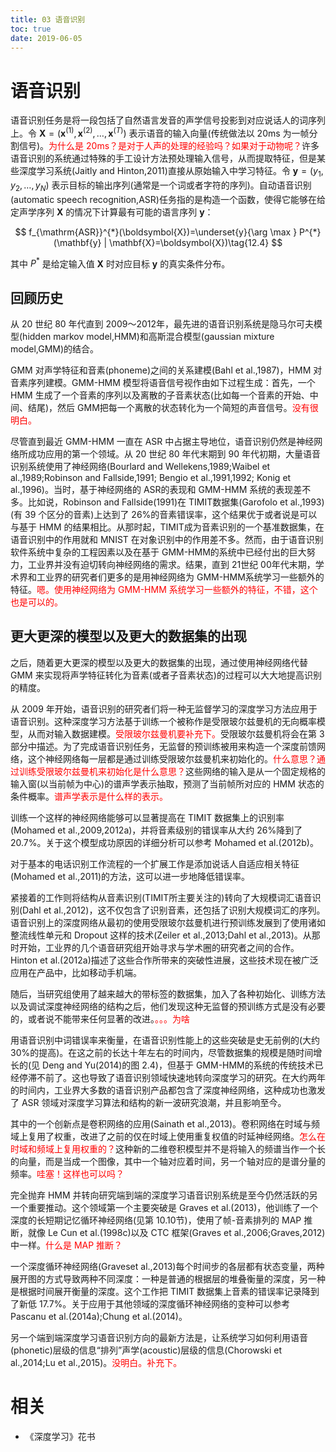 ```yaml
---
title: 03 语音识别
toc: true
date: 2019-06-05
---
```

# 语音识别

语音识别任务是将一段包括了自然语言发音的声学信号投影到对应说话人的词序列上。令 $\boldsymbol{X}=\left(\boldsymbol{x}^{(1)}, \boldsymbol{x}^{(2)}, \ldots, \boldsymbol{x}^{(T)}\right)$ 表示语音的输入向量(传统做法以 20ms 为一帧分割信号)。<span style="color:red;">为什么是 20ms？是对于人声的处理的经验吗？如果对于动物呢？</span>许多语音识别的系统通过特殊的手工设计方法预处理输入信号，从而提取特征，但是某些深度学习系统(Jaitly and Hinton,2011)直接从原始输入中学习特征。令 $\boldsymbol{y}=\left(y_{1}, y_{2}, \ldots, y_{N}\right)$ 表示目标的输出序列(通常是一个词或者字符的序列)。自动语音识别(automatic speech recognition,ASR)任务指的是构造一个函数，使得它能够在给定声学序列 $\boldsymbol{X}$ 的情况下计算最有可能的语言序列 $\boldsymbol{y}$：

$$
f_{\mathrm{ASR}}^{*}(\boldsymbol{X})=\underset{y}{\arg \max } P^{*}(\mathbf{y} | \mathbf{X}=\boldsymbol{X})\tag{12.4}
$$

其中 $P^{*}$ 是给定输入值 $\boldsymbol{X}$ 时对应目标 $\boldsymbol{y}$ 的真实条件分布。


## 回顾历史

从 20 世纪 80 年代直到 2009～2012年，最先进的语音识别系统是隐马尔可夫模型(hidden markov model,HMM)和高斯混合模型(gaussian mixture model,GMM)的结合。

GMM 对声学特征和音素(phoneme)之间的关系建模(Bahl et al.,1987)，HMM 对音素序列建模。GMM-HMM 模型将语音信号视作由如下过程生成：首先，一个 HMM 生成了一个音素的序列以及离散的子音素状态(比如每一个音素的开始、中间、结尾)，然后 GMM把每一个离散的状态转化为一个简短的声音信号。<span style="color:red;">没有很明白。</span>

尽管直到最近 GMM-HMM 一直在 ASR 中占据主导地位，语音识别仍然是神经网络所成功应用的第一个领域。从 20 世纪 80 年代末期到 90 年代初期，大量语音识别系统使用了神经网络(Bourlard and Wellekens,1989;Waibel et al.,1989;Robinson and Fallside,1991; Bengio et al.,1991,1992; Konig et al.,1996)。当时，基于神经网络的 ASR的表现和 GMM-HMM 系统的表现差不多。比如说，Robinson and Fallside(1991)在 TIMIT数据集(Garofolo et al.,1993)(有 39 个区分的音素)上达到了 26%的音素错误率，这个结果优于或者说是可以与基于 HMM 的结果相比。从那时起，TIMIT成为音素识别的一个基准数据集，在语音识别中的作用就和 MNIST 在对象识别中的作用差不多。然而，由于语音识别软件系统中复杂的工程因素以及在基于 GMM-HMM的系统中已经付出的巨大努力，工业界并没有迫切转向神经网络的需求。结果，直到 21世纪 00年代末期，学术界和工业界的研究者们更多的是用神经网络为 GMM-HMM系统学习一些额外的特征。<span style="color:red;">嗯。使用神经网络为 GMM-HMM 系统学习一些额外的特征，不错，这个也是可以的。</span>

## 更大更深的模型以及更大的数据集的出现

之后，随着更大更深的模型以及更大的数据集的出现，通过使用神经网络代替 GMM 来实现将声学特征转化为音素(或者子音素状态)的过程可以大大地提高识别的精度。

从 2009 年开始，语音识别的研究者们将一种无监督学习的深度学习方法应用于语音识别。这种深度学习方法基于训练一个被称作是受限玻尔兹曼机的无向概率模型，从而对输入数据建模。<span style="color:red;">受限玻尔兹曼机要补充下。</span>受限玻尔兹曼机将会在第 3 部分中描述。为了完成语音识别任务，无监督的预训练被用来构造一个深度前馈网络，这个神经网络每一层都是通过训练受限玻尔兹曼机来初始化的。<span style="color:red;">什么意思？通过训练受限玻尔兹曼机来初始化是什么意思？</span>这些网络的输入是从一个固定规格的输入窗(以当前帧为中心)的谱声学表示抽取，预测了当前帧所对应的 HMM 状态的条件概率。<span style="color:red;">谱声学表示是什么样的表示。</span>

训练一个这样的神经网络能够可以显著提高在 TIMIT 数据集上的识别率(Mohamed et al.,2009,2012a)，并将音素级别的错误率从大约 26%降到了 20.7%。关于这个模型成功原因的详细分析可以参考 Mohamed et al.(2012b)。

对于基本的电话识别工作流程的一个扩展工作是添加说话人自适应相关特征(Mohamed et al.,2011)的方法，这可以进一步地降低错误率。

紧接着的工作则将结构从音素识别(TIMIT所主要关注的)转向了大规模词汇语音识别(Dahl et al.,2012)，这不仅包含了识别音素，还包括了识别大规模词汇的序列。语音识别上的深度网络从最初的使用受限玻尔兹曼机进行预训练发展到了使用诸如整流线性单元和 Dropout 这样的技术(Zeiler et al.,2013;Dahl et al.,2013)。从那时开始，工业界的几个语音研究组开始寻求与学术圈的研究者之间的合作。Hinton et al.(2012a)描述了这些合作所带来的突破性进展，这些技术现在被广泛应用在产品中，比如移动手机端。

随后，当研究组使用了越来越大的带标签的数据集，加入了各种初始化、训练方法以及调试深度神经网络的结构之后，他们发现这种无监督的预训练方式是没有必要的，或者说不能带来任何显著的改进。<span style="color:red;">。。。为啥</span>

用语音识别中词错误率来衡量，在语音识别性能上的这些突破是史无前例的(大约 30%的提高)。在这之前的长达十年左右的时间内，尽管数据集的规模是随时间增长的(见 Deng and Yu(2014)的图 2.4)，但基于 GMM-HMM的系统的传统技术已经停滞不前了。这也导致了语音识别领域快速地转向深度学习的研究。在大约两年的时间内，工业界大多数的语音识别产品都包含了深度神经网络，这种成功也激发了 ASR 领域对深度学习算法和结构的新一波研究浪潮，并且影响至今。

其中的一个创新点是卷积网络的应用(Sainath et al.,2013)。卷积网络在时域与频域上复用了权重，改进了之前的仅在时域上使用重复权值的时延神经网络。<span style="color:red;">怎么在时域和频域上复用权重的？</span>这种新的二维卷积模型并不是将输入的频谱当作一个长的向量，而是当成一个图像，其中一个轴对应着时间，另一个轴对应的是谱分量的频率。<span style="color:red;">哇塞！这样也可以吗？</span>

完全抛弃 HMM 并转向研究端到端的深度学习语音识别系统是至今仍然活跃的另一个重要推动。这个领域第一个主要突破是 Graves et al.(2013)，他训练了一个深度的长短期记忆循环神经网络(见第 10.10节)，使用了帧-音素排列的 MAP 推断，就像 Le Cun et al.(1998c)以及 CTC 框架(Graves et al.,2006;Graves,2012)中一样。<span style="color:red;">什么是 MAP 推断？</span>


一个深度循环神经网络(Graveset al.,2013)每个时间步的各层都有状态变量，两种展开图的方式导致两种不同深度：一种是普通的根据层的堆叠衡量的深度，另一种是根据时间展开衡量的深度。这个工作把 TIMIT 数据集上音素的错误率记录降到了新低 17.7%。关于应用于其他领域的深度循环神经网络的变种可以参考 Pascanu et al.(2014a);Chung et al.(2014)。

另一个端到端深度学习语音识别方向的最新方法是，让系统学习如何利用语音(phonetic)层级的信息“排列”声学(acoustic)层级的信息(Chorowski et al.,2014;Lu et al.,2015)。<span style="color:red;">没明白。补充下。</span>




# 相关

- 《深度学习》花书
